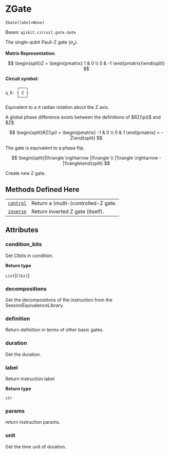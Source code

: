 # ZGate

<span id="undefined" />

`ZGate(label=None)`

Bases: `qiskit.circuit.gate.Gate`

The single-qubit Pauli-Z gate ($\sigma_z$).

**Matrix Representation:**

$$
\begin{split}Z = \begin{pmatrix}
        1 & 0 \\
        0 & -1
    \end{pmatrix}\end{split}
$$

**Circuit symbol:**

```python
     ┌───┐
q_0: ┤ Z ├
     └───┘
```

Equivalent to a $\pi$ radian rotation about the Z axis.

<Admonition title="Note" type="note">
  A global phase difference exists between the definitions of $RZ(\pi)$ and $Z$.

  $$
  \begin{split}RZ(\pi) = \begin{pmatrix}
              -1 & 0 \\
              0 & 1
            \end{pmatrix}
          = -Z\end{split}
  $$
</Admonition>

The gate is equivalent to a phase flip.

$$
\begin{split}|0\rangle \rightarrow |0\rangle \\
|1\rangle \rightarrow -|1\rangle\end{split}
$$

Create new Z gate.

## Methods Defined Here

|                                                                                                                               |                                     |
| ----------------------------------------------------------------------------------------------------------------------------- | ----------------------------------- |
| [`control`](qiskit.circuit.library.ZGate.control#qiskit.circuit.library.ZGate.control "qiskit.circuit.library.ZGate.control") | Return a (multi-)controlled-Z gate. |
| [`inverse`](qiskit.circuit.library.ZGate.inverse#qiskit.circuit.library.ZGate.inverse "qiskit.circuit.library.ZGate.inverse") | Return inverted Z gate (itself).    |

## Attributes

<span id="undefined" />

### condition\_bits

Get Clbits in condition.

**Return type**

`List`\[`Clbit`]

<span id="undefined" />

### decompositions

Get the decompositions of the instruction from the SessionEquivalenceLibrary.

<span id="undefined" />

### definition

Return definition in terms of other basic gates.

<span id="undefined" />

### duration

Get the duration.

<span id="undefined" />

### label

Return instruction label

**Return type**

`str`

<span id="undefined" />

### params

return instruction params.

<span id="undefined" />

### unit

Get the time unit of duration.
